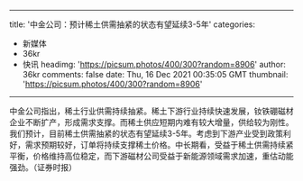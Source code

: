 
---
title: '中金公司：预计稀土供需抽紧的状态有望延续3-5年'
categories: 
 - 新媒体
 - 36kr
 - 快讯
headimg: 'https://picsum.photos/400/300?random=8906'
author: 36kr
comments: false
date: Thu, 16 Dec 2021 00:35:05 GMT
thumbnail: 'https://picsum.photos/400/300?random=8906'
---

<div>   
中金公司指出，稀土行业供需持续抽紧。稀土下游行业持续快速发展，钕铁硼磁材企业不断扩产，形成需求支撑。而稀土供应短期内难有较大增量，供给较为刚性。我们预计，目前稀土供需抽紧的状态有望延续3-5年。考虑到下游产业受到政策利好，需求预期较好，订单将持续支撑稀土价格。中长期看，受益于稀土供需持续紧平衡，价格维持高位稳定，而下游磁材公司受益于新能源领域需求加速，重估动能强劲。（证券时报）  
</div>
            